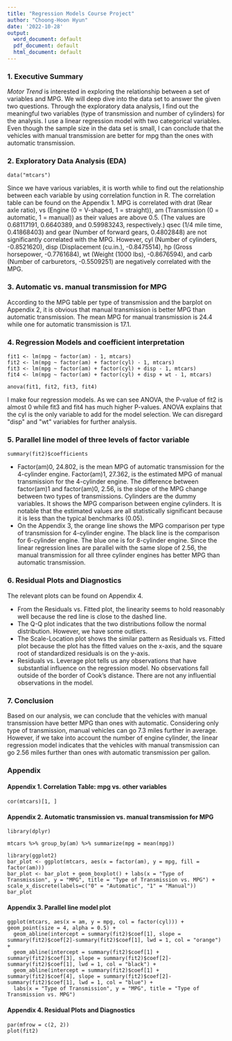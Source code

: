 ```yaml
---
title: "Regression Models Course Project"
author: "Choong-Hoon Hyun"
date: '2022-10-28'
output:
  word_document: default
  pdf_document: default
  html_document: default
---
```


### 1. Executive Summary
*Motor Trend* is interested in exploring the relationship between a set of variables and MPG. We will deep dive into the data set to answer the given two questions. Through the exploratory data analysis, I find out the meaningful two variables (type of transmission and number of cylinders) for the analysis. I use a linear regression model with two categorical variables. Even though the sample size in the data set is small, I can conclude that the vehicles with manual transmission are better for mpg than the ones with automatic transmission.

### 2. Exploratory Data Analysis (EDA)
```{r load the dataset, echo = TRUE}
data("mtcars")
```

Since we have various variables, it is worth while to find out the relationship between each variable by using correlation function in R. The correlation table can be found on the Appendix 1. MPG is correlated with drat (Rear axle ratio), vs (Engine (0 = V-shaped, 1 = straight)), am (Transmission (0 = automatic, 1 = manual)) as their values are above 0.5. (The values are 0.68117191, 0.6640389, and 0.59983243, respectively.) 
qsec (1/4 mile time, 0.41868403) and gear (Number of forward gears, 0.4802848) are not significantly correlated with the MPG. However, cyl (Number of cylinders, -0.8521620), disp (Displacement (cu.in.), -0.8475514), hp (Gross horsepower, -0.7761684), wt (Weight (1000 lbs), -0.8676594), and carb (Number of carburetors, -0.5509251) are negatively correlated with the MPG.

### 3. Automatic vs. manual transmission for MPG

According to the MPG table per type of transmission and the barplot on Appendix 2, it is obvious that manual transmission is better MPG than automatic transmission. The mean MPG for manual transmission is 24.4 while one for automatic transmission is 17.1.

### 4. Regression Models and coefficient interpretation
```{r regression models, echo = TRUE}
fit1 <- lm(mpg ~ factor(am) - 1, mtcars)
fit2 <- lm(mpg ~ factor(am) + factor(cyl) - 1, mtcars)
fit3 <- lm(mpg ~ factor(am) + factor(cyl) + disp - 1, mtcars)
fit4 <- lm(mpg ~ factor(am) + factor(cyl) + disp + wt - 1, mtcars)
```

```{r, ANOVA, echo = TRUE}
anova(fit1, fit2, fit3, fit4)
```

I make four regression models. As we can see ANOVA, the P-value of fit2 is almost 0 while fit3 and fit4 has much higher P-values. ANOVA explains that the cyl is the only variable to add for the model selection. We can disregard "disp" and "wt" variables for further analysis.  

### 5. Parallel line model of three levels of factor variable
```{r summary fit2, echo = TRUE}
summary(fit2)$coefficients
```

* Factor(am)0, 24.802, is the mean MPG of automatic transmission for the 4-cylinder engine. Factor(am)1, 27.362, is the estimated MPG of manual transmission for the 4-cylinder engine. The difference between factor(am)1 and factor(am)0, 2.56, is the slope of the MPG change between two types of transmissions. Cylinders are the dummy variables. It shows the MPG comparison between engine cylinders. It is notable that the estimated values are all statistically significant because it is less than the typical benchmarks (0.05).
* On the Appendix 3, the orange line shows the MPG comparison per type of transmission for 4-cylinder engine. The black line is the comparison for 6-cylinder engine. The blue one is for 8-cylinder engine. Since the linear regression lines are parallel with the same slope of 2.56, the manual transmission for all three cylinder engines has better MPG than automatic transmission.

### 6. Residual Plots and Diagnostics
The relevant plots can be found on Appendix 4.

* From the Residuals vs. Fitted plot, the linearity seems to hold reasonably well because the red line is close to the dashed line.
* The Q-Q plot indicates that the two distributions follow the normal distribution. However, we have some outliers. 
* The Scale-Location plot shows the similar pattern as Residuals vs. Fitted plot because the plot has the fitted values on the x-axis, and the square root of standardized residuals is on the y-axis.
* Residuals vs. Leverage plot tells us any observations that have substantial influence on the regression model. No observations fall outside of the border of Cook’s distance. There are not any influential observations in the model.

### 7. Conclusion
Based on our analysis, we can conclude that the vehicles with manual transmission have better MPG than ones with automatic. Considering only type of transmission, manual vehicles can go 7.3 miles further in average. However, if we take into account the number of engine cylinder, the linear regression model indicates that the vehicles with manual transmission can go 2.56 miles further than ones with automatic transmission per gallon.

### Appendix 

#### Appendix 1. Correlation Table: mpg vs. other variables
```{r correlation, echo = TRUE}
cor(mtcars)[1, ]
```

#### Appendix 2. Automatic transmission vs. manual transmission for MPG

```{r insalling Dplyr, echo = TRUE, message = TRUE}
library(dplyr)
```

```{r type of transmission vs. mpg, echo = TRUE}
mtcars %>% group_by(am) %>% summarize(mpg = mean(mpg))
```

```{r barplot, echo = TRUE, fig.width = 5,fig.height = 3}
library(ggplot2)
bar_plot <- ggplot(mtcars, aes(x = factor(am), y = mpg, fill = factor(am)))
bar_plot <- bar_plot + geom_boxplot() + labs(x = "Type of Transmission", y = "MPG", title = "Type of Transmission vs. MPG") + scale_x_discrete(labels=c("0" = "Automatic", "1" = "Manual"))
bar_plot
```

#### Appendix 3. Parallel line model plot

```{r parallel plot, echo = FALSE, fig.width = 5,fig.height = 3}
ggplot(mtcars, aes(x = am, y = mpg, col = factor(cyl))) + geom_point(size = 4, alpha = 0.5) + 
  geom_abline(intercept = summary(fit2)$coef[1], slope = summary(fit2)$coef[2]-summary(fit2)$coef[1], lwd = 1, col = "orange") + 
  geom_abline(intercept = summary(fit2)$coef[1] + summary(fit2)$coef[3], slope = summary(fit2)$coef[2]-summary(fit2)$coef[1], lwd = 1, col = "black") + 
  geom_abline(intercept = summary(fit2)$coef[1] + summary(fit2)$coef[4], slope = summary(fit2)$coef[2]-summary(fit2)$coef[1], lwd = 1, col = "blue") + 
  labs(x = "Type of Transmission", y = "MPG", title = "Type of Transmission vs. MPG")
```

#### Appendix 4. Residual Plots and Diagnostics

```{r diagnostic plots for fit 2, echo = TRUE}
par(mfrow = c(2, 2))
plot(fit2)
```
